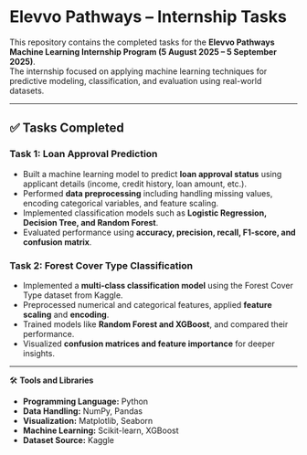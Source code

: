 # Elevvo Pathways – Internship Tasks  
This repository contains the completed tasks for the **Elevvo Pathways Machine Learning Internship Program (5 August 2025 – 5 September 2025)**.  
The internship focused on applying machine learning techniques for predictive modeling, classification, and evaluation using real-world datasets.  

---

## ✅ **Tasks Completed**  

### Task 1: Loan Approval Prediction  
- Built a machine learning model to predict **loan approval status** using applicant details (income, credit history, loan amount, etc.).  
- Performed **data preprocessing** including handling missing values, encoding categorical variables, and feature scaling.  
- Implemented classification models such as **Logistic Regression, Decision Tree, and Random Forest**.  
- Evaluated performance using **accuracy, precision, recall, F1-score, and confusion matrix**.  

### Task 2: Forest Cover Type Classification  
- Implemented a **multi-class classification model** using the Forest Cover Type dataset from Kaggle.  
- Preprocessed numerical and categorical features, applied **feature scaling** and **encoding**.  
- Trained models like **Random Forest and XGBoost**, and compared their performance.  
- Visualized **confusion matrices and feature importance** for deeper insights.  

---

🛠️ **Tools and Libraries**  
- **Programming Language:** Python  
- **Data Handling:** NumPy, Pandas  
- **Visualization:** Matplotlib, Seaborn  
- **Machine Learning:** Scikit-learn, XGBoost  
- **Dataset Source:** Kaggle  

